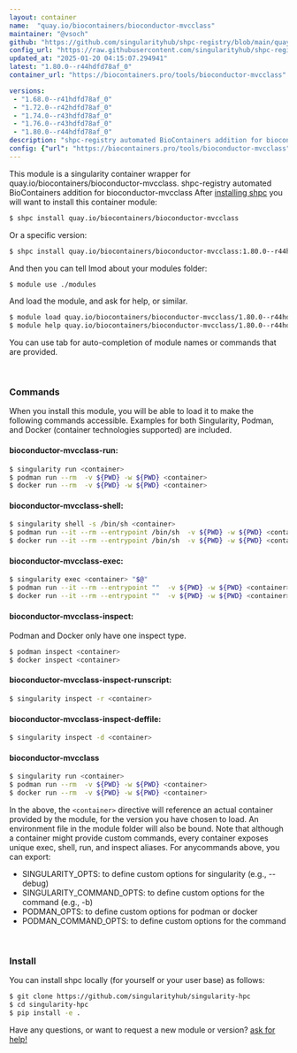 ```yaml
---
layout: container
name:  "quay.io/biocontainers/bioconductor-mvcclass"
maintainer: "@vsoch"
github: "https://github.com/singularityhub/shpc-registry/blob/main/quay.io/biocontainers/bioconductor-mvcclass/container.yaml"
config_url: "https://raw.githubusercontent.com/singularityhub/shpc-registry/main/quay.io/biocontainers/bioconductor-mvcclass/container.yaml"
updated_at: "2025-01-20 04:15:07.294941"
latest: "1.80.0--r44hdfd78af_0"
container_url: "https://biocontainers.pro/tools/bioconductor-mvcclass"

versions:
 - "1.68.0--r41hdfd78af_0"
 - "1.72.0--r42hdfd78af_0"
 - "1.74.0--r43hdfd78af_0"
 - "1.76.0--r43hdfd78af_0"
 - "1.80.0--r44hdfd78af_0"
description: "shpc-registry automated BioContainers addition for bioconductor-mvcclass"
config: {"url": "https://biocontainers.pro/tools/bioconductor-mvcclass", "maintainer": "@vsoch", "description": "shpc-registry automated BioContainers addition for bioconductor-mvcclass", "latest": {"1.80.0--r44hdfd78af_0": "sha256:6d904db059df07014984e3c72e686f3e64e713821c278f16016c69026870b02e"}, "tags": {"1.68.0--r41hdfd78af_0": "sha256:dceaed4e36de46f76d578e0152c1088fd7c46c8f63e808190d701fcb0772d363", "1.72.0--r42hdfd78af_0": "sha256:22b9ca515ec5143e6e12282bb55dec64f2030bd514492f6ff0359f6ede97b388", "1.74.0--r43hdfd78af_0": "sha256:7c2afb4dbd3ee040e8abcc7e0c2b5c49910e93f2845eb3c2d9dac1f02a164688", "1.76.0--r43hdfd78af_0": "sha256:7befa7cc80a3df2fb4770e42fadd834f0881ea1777d2d849f582fac21ce13948", "1.80.0--r44hdfd78af_0": "sha256:6d904db059df07014984e3c72e686f3e64e713821c278f16016c69026870b02e"}, "docker": "quay.io/biocontainers/bioconductor-mvcclass"}
---
```


This module is a singularity container wrapper for quay.io/biocontainers/bioconductor-mvcclass.
shpc-registry automated BioContainers addition for bioconductor-mvcclass
After [installing shpc](#install) you will want to install this container module:


```bash
$ shpc install quay.io/biocontainers/bioconductor-mvcclass
```

Or a specific version:

```bash
$ shpc install quay.io/biocontainers/bioconductor-mvcclass:1.80.0--r44hdfd78af_0
```

And then you can tell lmod about your modules folder:

```bash
$ module use ./modules
```

And load the module, and ask for help, or similar.

```bash
$ module load quay.io/biocontainers/bioconductor-mvcclass/1.80.0--r44hdfd78af_0
$ module help quay.io/biocontainers/bioconductor-mvcclass/1.80.0--r44hdfd78af_0
```

You can use tab for auto-completion of module names or commands that are provided.

<br>

### Commands

When you install this module, you will be able to load it to make the following commands accessible.
Examples for both Singularity, Podman, and Docker (container technologies supported) are included.

#### bioconductor-mvcclass-run:

```bash
$ singularity run <container>
$ podman run --rm  -v ${PWD} -w ${PWD} <container>
$ docker run --rm  -v ${PWD} -w ${PWD} <container>
```

#### bioconductor-mvcclass-shell:

```bash
$ singularity shell -s /bin/sh <container>
$ podman run --it --rm --entrypoint /bin/sh  -v ${PWD} -w ${PWD} <container>
$ docker run --it --rm --entrypoint /bin/sh  -v ${PWD} -w ${PWD} <container>
```

#### bioconductor-mvcclass-exec:

```bash
$ singularity exec <container> "$@"
$ podman run --it --rm --entrypoint ""  -v ${PWD} -w ${PWD} <container> "$@"
$ docker run --it --rm --entrypoint ""  -v ${PWD} -w ${PWD} <container> "$@"
```

#### bioconductor-mvcclass-inspect:

Podman and Docker only have one inspect type.

```bash
$ podman inspect <container>
$ docker inspect <container>
```

#### bioconductor-mvcclass-inspect-runscript:

```bash
$ singularity inspect -r <container>
```

#### bioconductor-mvcclass-inspect-deffile:

```bash
$ singularity inspect -d <container>
```



#### bioconductor-mvcclass

```bash
$ singularity run <container>
$ podman run --rm  -v ${PWD} -w ${PWD} <container>
$ docker run --rm  -v ${PWD} -w ${PWD} <container>
```


In the above, the `<container>` directive will reference an actual container provided
by the module, for the version you have chosen to load. An environment file in the
module folder will also be bound. Note that although a container
might provide custom commands, every container exposes unique exec, shell, run, and
inspect aliases. For anycommands above, you can export:

 - SINGULARITY_OPTS: to define custom options for singularity (e.g., --debug)
 - SINGULARITY_COMMAND_OPTS: to define custom options for the command (e.g., -b)
 - PODMAN_OPTS: to define custom options for podman or docker
 - PODMAN_COMMAND_OPTS: to define custom options for the command

<br>

### Install

You can install shpc locally (for yourself or your user base) as follows:

```bash
$ git clone https://github.com/singularityhub/singularity-hpc
$ cd singularity-hpc
$ pip install -e .
```

Have any questions, or want to request a new module or version? [ask for help!](https://github.com/singularityhub/singularity-hpc/issues)
